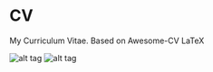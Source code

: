 # CV
My Curriculum Vitae. Based on Awesome-CV LaTeX

![alt tag](https://rawgit.com/DevTony72/CV/cae9d496d16ee927e93eb36491df5e00fa7ad0f0/cv-1.jpg)
![alt tag](https://rawgit.com/DevTony72/CV/cae9d496d16ee927e93eb36491df5e00fa7ad0f0/cv-2.jpg)
